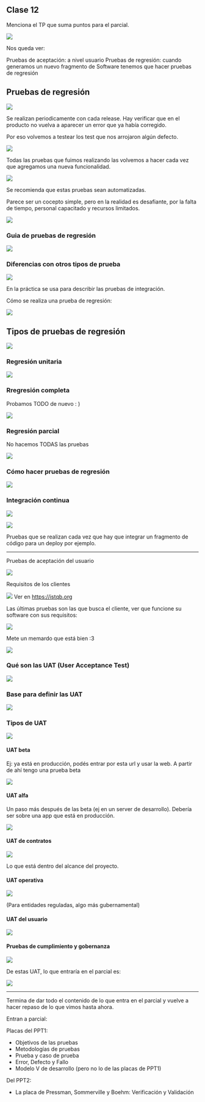 ## Clase 12

Menciona el TP que suma puntos para el parcial.

![](./212-assets/ppt-59-qa.png)

Nos queda ver:

Pruebas de aceptación: a nivel usuario
Pruebas de regresión: cuando generamos un nuevo fragmento de Software tenemos que hacer pruebas de regresión

## Pruebas de regresión

![](./212-assets/ppt-61-qa.png)

Se realizan periodicamente con cada release.
Hay verificar que en el producto no vuelva a aparecer un error que ya había corregido.

Por eso volvemos a testear los test que nos arrojaron algún defecto.

![](./212-assets/ppt-60-qa.png)

Todas las pruebas que fuimos realizando las volvemos a hacer cada vez que agregamos una nueva funcionalidad.

![](./212-assets/ppt-62-qa.png)

Se recomienda que estas pruebas sean automatizadas.

Parece ser un cocepto simple, pero en la realidad es desafiante, por la falta de tiempo, personal capacitado y recursos limitados.

![](./212-assets/ppt-63-qa.png)

### Guia de pruebas de regresión

![](./212-assets/ppt-64-qa.png)

### Diferencias con otros tipos de prueba

![](./212-assets/ppt-65-qa.png)

En la práctica se usa para describir las pruebas de integración.

Cómo se realiza una prueba de regresión:

![](./212-assets/ppt-66-qa.png)

## Tipos de pruebas de regresión

![](./212-assets/ppt-67-qa.png)

### Regresión unitaria

![](./212-assets/ppt-68-qa.png)

### Rregresión completa

Probamos TODO de nuevo : )

![](./212-assets/ppt-69-qa.png)

### Regresión parcial

No hacemos TODAS las pruebas

![](./212-assets/ppt-70-qa.png)

### Cómo hacer pruebas de regresión

![](./212-assets/ppt-71-qa.png)

### Integración continua

![](./212-assets/ppt-72-qa.png)

![](./212-assets/ppt-73-qa.png)

Pruebas que se realizan cada vez que hay que integrar un fragmento de código para un deploy por ejemplo.

---

Pruebas de aceptación del usuario

![](./212-assets/ppt-74-qa.png)

Requisitos de los clientes

![](./212-assets/ppt-75-qa.png)
Ver en https://istqb.org

Las últimas pruebas son las que busca el cliente, ver que funcione su software con sus requisitos:

![](./212-assets/ppt-76-qa.png)

Mete un memardo que está bien :3

![](./212-assets/ppt-77-qa.png)


### Qué son las UAT (User Acceptance Test)

![](./212-assets/ppt-78-qa.png)


### Base para definir las UAT

![](./212-assets/ppt-79-qa.png)

### Tipos de UAT

![](./212-assets/ppt-80-qa.png)

#### UAT beta

Ej: ya está en producción, podés entrar por esta url y usar la web. A partir de ahí tengo una prueba beta

![](./212-assets/ppt-81-qa.png)

#### UAT alfa

Un paso más después de las beta (ej en un server de desarrollo). Debería ser sobre una app que está en producción.

![](./212-assets/ppt-82-qa.png)

#### UAT de contratos

![](./212-assets/ppt-83-qa.png)

Lo que está dentro del alcance del proyecto.

#### UAT operativa

![](./212-assets/ppt-84-qa.png)

(Para entidades reguladas, algo más gubernamental)

#### UAT del usuario

![](./212-assets/ppt-85-qa.png)

#### Pruebas de cumplimiento y gobernanza

![](./212-assets/ppt-86-qa.png)

De estas UAT, lo que entraría en el parcial es:

![](./212-assets/ppt-87-qa.png)

---

Termina de dar todo el contenido de lo que entra en el parcial y vuelve a hacer repaso de lo que vimos hasta ahora.

Entran a parcial:

Placas del PPT1:

- Objetivos de las pruebas
- Metodologías de pruebas
- Prueba y caso de prueba
- Error, Defecto y Fallo
- Modelo V de desarrollo (pero no lo de las placas de PPT1)

Del PPT2:

- La placa de Pressman, Sommerville y Boehm: Verificación y Validación